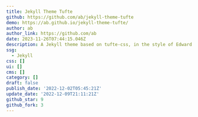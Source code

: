 ```yaml
---
title: Jekyll Theme Tufte
github: https://github.com/ab/jekyll-theme-tufte
demo: https://ab.github.io/jekyll-theme-tufte/
author: ab
author_link: https://github.com/ab
date: 2023-11-26T07:44:15.046Z
description: A Jekyll theme based on tufte-css, in the style of Edward Tufte
ssg:
  - Jekyll
css: []
ui: []
cms: []
category: []
draft: false
publish_date: '2022-12-02T05:45:21Z'
update_date: '2022-12-09T21:11:21Z'
github_star: 9
github_fork: 3
---
```


